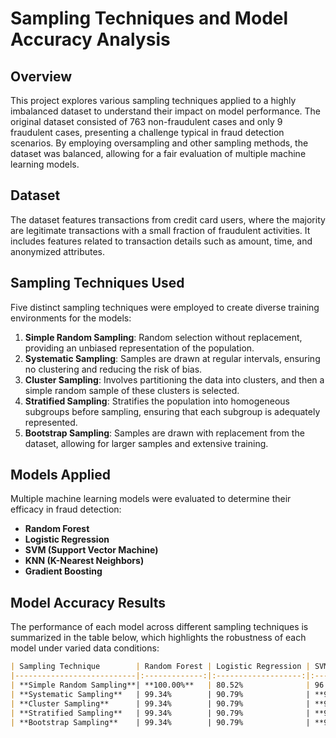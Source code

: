 # Sampling Techniques and Model Accuracy Analysis

## Overview

This project explores various sampling techniques applied to a highly imbalanced dataset to understand their impact on model performance. The original dataset consisted of 763 non-fraudulent cases and only 9 fraudulent cases, presenting a challenge typical in fraud detection scenarios. By employing oversampling and other sampling methods, the dataset was balanced, allowing for a fair evaluation of multiple machine learning models.

## Dataset

The dataset features transactions from credit card users, where the majority are legitimate transactions with a small fraction of fraudulent activities. It includes features related to transaction details such as amount, time, and anonymized attributes.

## Sampling Techniques Used

Five distinct sampling techniques were employed to create diverse training environments for the models:

1. **Simple Random Sampling**: Random selection without replacement, providing an unbiased representation of the population.
2. **Systematic Sampling**: Samples are drawn at regular intervals, ensuring no clustering and reducing the risk of bias.
3. **Cluster Sampling**: Involves partitioning the data into clusters, and then a simple random sample of these clusters is selected.
4. **Stratified Sampling**: Stratifies the population into homogeneous subgroups before sampling, ensuring that each subgroup is adequately represented.
5. **Bootstrap Sampling**: Samples are drawn with replacement from the dataset, allowing for larger samples and extensive training.

## Models Applied

Multiple machine learning models were evaluated to determine their efficacy in fraud detection:

- **Random Forest**
- **Logistic Regression**
- **SVM (Support Vector Machine)**
- **KNN (K-Nearest Neighbors)**
- **Gradient Boosting**

## Model Accuracy Results

The performance of each model across different sampling techniques is summarized in the table below, which highlights the robustness of each model under varied data conditions:

```markdown
| Sampling Technique        | Random Forest | Logistic Regression | SVM    | KNN    | Gradient Boosting |
|---------------------------|:-------------:|:-------------------:|:------:|:------:|:-----------------:|
| **Simple Random Sampling**| **100.00%**   | 80.52%              | 96.10% | 97.40% | 96.10%            |
| **Systematic Sampling**   | 99.34%        | 90.79%              | **99.34%** | 97.37% | **98.03%**          |
| **Cluster Sampling**      | 99.34%        | 90.79%              | **99.34%** | 97.37% | **98.03%**          |
| **Stratified Sampling**   | 99.34%        | 90.79%              | **99.34%** | 97.37% | **98.03%**          |
| **Bootstrap Sampling**    | 99.34%        | 90.79%              | **99.34%** | 97.37% | **98.03%**          |

